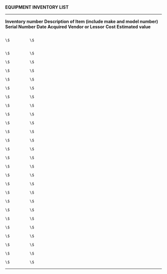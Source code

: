 **EQUIPMENT INVENTORY LIST**

  ---------------------- --------------------------------------------------------- ------------------- ------------------- ---------------------- ---------- ---------------------
  **Inventory number**   **Description of Item (include make and model number)**   **Serial Number**   **Date Acquired**   **Vendor or Lessor**   **Cost**   **Estimated value**
                                                                                                                                                             
                                                                                                                                                  \$         \$
                                                                                                                                                             
                                                                                                                                                  \$         \$
                                                                                                                                                  \$         \$
                                                                                                                                                  \$         \$
                                                                                                                                                  \$         \$
                                                                                                                                                  \$         \$
                                                                                                                                                  \$         \$
                                                                                                                                                  \$         \$
                                                                                                                                                  \$         \$
                                                                                                                                                  \$         \$
                                                                                                                                                  \$         \$
                                                                                                                                                  \$         \$
                                                                                                                                                  \$         \$
                                                                                                                                                  \$         \$
                                                                                                                                                  \$         \$
                                                                                                                                                  \$         \$
                                                                                                                                                  \$         \$
                                                                                                                                                  \$         \$
                                                                                                                                                  \$         \$
                                                                                                                                                  \$         \$
                                                                                                                                                  \$         \$
                                                                                                                                                  \$         \$
                                                                                                                                                  \$         \$
                                                                                                                                                  \$         \$
                                                                                                                                                  \$         \$
                                                                                                                                                  \$         \$
                                                                                                                                                             
  ---------------------- --------------------------------------------------------- ------------------- ------------------- ---------------------- ---------- ---------------------

